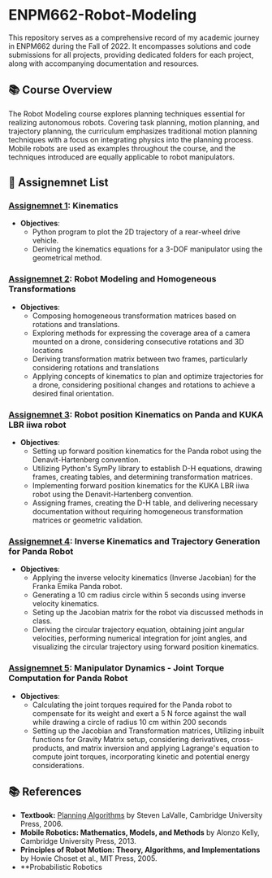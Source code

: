 # ENPM662-Robot-Modeling
This repository serves as a comprehensive record of my academic journey in ENPM662 during the Fall of 2022. It encompasses solutions and code submissions for all projects, providing dedicated folders for each project, along with accompanying documentation and resources.

## 📚 Course Overview
The Robot Modeling course explores planning techniques essential for realizing autonomous robots. Covering task planning, motion planning, and trajectory planning, the curriculum emphasizes traditional motion planning techniques with a focus on integrating physics into the planning process. Mobile robots are used as examples throughout the course, and the techniques introduced are equally applicable to robot manipulators.

## 📄 Assignemnet List

### [Assignemnet 1](https://github.com/Rishikesh-Jadhav/ENPM662-Robot-Modeling/tree/main/Assignment1): Kinematics
- **Objectives**:
    - Python program to plot the 2D trajectory of a rear-wheel drive vehicle.
    - Deriving the kinematics equations for a 3-DOF manipulator using the geometrical method.

### [Assignemnet 2](https://github.com/Rishikesh-Jadhav/ENPM662-Robot-Modeling/tree/main/Assignment2): Robot Modeling and Homogeneous Transformations
- **Objectives**:
    - Composing homogeneous transformation matrices based on rotations and translations.
    - Exploring methods for expressing the coverage area of a camera mounted on a drone, considering consecutive rotations and 3D locations
    -  Deriving transformation matrix between two frames, particularly considering rotations and translations
    -  Applying concepts of kinematics to plan and optimize trajectories for a drone, considering positional changes and rotations to achieve a desired final orientation.
      
### [Assignemnet 3](https://github.com/Rishikesh-Jadhav/ENPM662-Robot-Modeling/tree/main/Assignment3): Robot position Kinematics on Panda and KUKA LBR iiwa robot
- **Objectives**:
    - Setting up forward position kinematics for the Panda robot using the Denavit-Hartenberg convention.
    - Utilizing Python's SymPy library to establish D-H equations, drawing frames, creating tables, and determining transformation matrices.
    - Implementing forward position kinematics for the KUKA LBR iiwa robot using the Denavit-Hartenberg convention.
    - Assigning frames, creating the D-H table, and delivering necessary documentation without requiring homogeneous transformation matrices or geometric validation.
      
### [Assignemnet 4](https://github.com/Rishikesh-Jadhav/ENPM662-Robot-Modeling/tree/main/Assignment4): Inverse Kinematics and Trajectory Generation for Panda Robot
- **Objectives**:
    - Applying the inverse velocity kinematics (Inverse Jacobian) for the Franka Emika Panda robot.
    - Generating a 10 cm radius circle within 5 seconds using inverse velocity kinematics.
    - Seting up the Jacobian matrix for the robot via discussed methods in class.
    - Deriving the circular trajectory equation, obtaining joint angular velocities, performing numerical integration for joint angles, and visualizing the circular trajectory using forward position kinematics.
    
### [Assignemnet 5](https://github.com/Rishikesh-Jadhav/ENPM662-Robot-Modeling/tree/main/Assignment5): Manipulator Dynamics - Joint Torque Computation for Panda Robot
- **Objectives**:
    - Calculating the joint torques required for the Panda robot to compensate for its weight and exert a 5 N force against the wall while drawing a circle of radius 10 cm within 200 seconds
    - Setting up the Jacobian and Transformation matrices, Utilizing inbuilt functions for Gravity Matrix setup, considering derivatives, cross-products, and matrix inversion and applying Lagrange's equation to compute joint torques, incorporating kinetic and potential energy considerations. 


## 📚 References
- **Textbook:** [Planning Algorithms](http://planning.cs.uiuc.edu/) by Steven LaValle, Cambridge University Press, 2006.
- **Mobile Robotics: Mathematics, Models, and Methods** by Alonzo Kelly, Cambridge University Press, 2013.
- **Principles of Robot Motion: Theory, Algorithms, and Implementations** by Howie Choset et al., MIT Press, 2005.
- **Probabilistic Robotics
